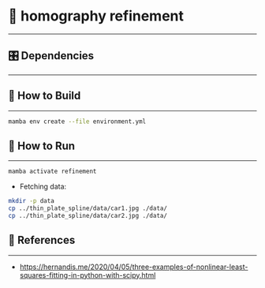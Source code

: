 # 📝 homography refinement
***

## 🎛  Dependencies
***

## 🔨 How to Build ##
***

```bash
mamba env create --file environment.yml
```

## :running: How to Run ##
***

```bash
mamba activate refinement
```

- Fetching data:

```bash
mkdir -p data
cp ../thin_plate_spline/data/car1.jpg ./data/
cp ../thin_plate_spline/data/car2.jpg ./data/
```

## :gem: References ##
***

- https://hernandis.me/2020/04/05/three-examples-of-nonlinear-least-squares-fitting-in-python-with-scipy.html
